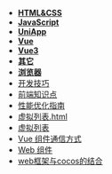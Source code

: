 - **[HTML&CSS](./HTML&CSS/📋目录.md)**
- **[JavaScript](./JavaScript/📋目录.md)**
- **[UniApp](./UniApp/📋目录.md)**
- **[Vue](./Vue/📋目录.md)**
- **[Vue3](./Vue3/📋目录.md)**
- **[其它](./其它/📋目录.md)**
- **[浏览器](./浏览器/📋目录.md)**
- [开发技巧](./开发技巧.md)
- [前端知识点](./前端知识点.md)
- [性能优化指南](./性能优化指南.md)
- [虚拟列表.html](../../仓库/Code-Snippets/虚拟列表.html)
- [虚拟列表](./虚拟列表.md)
- [Vue 组件通信方式](./Vue%20组件通信方式.md)
- [Web 组件](./Web%20组件.md)
- [web框架与cocos的结合](./web框架与cocos的结合.md)
